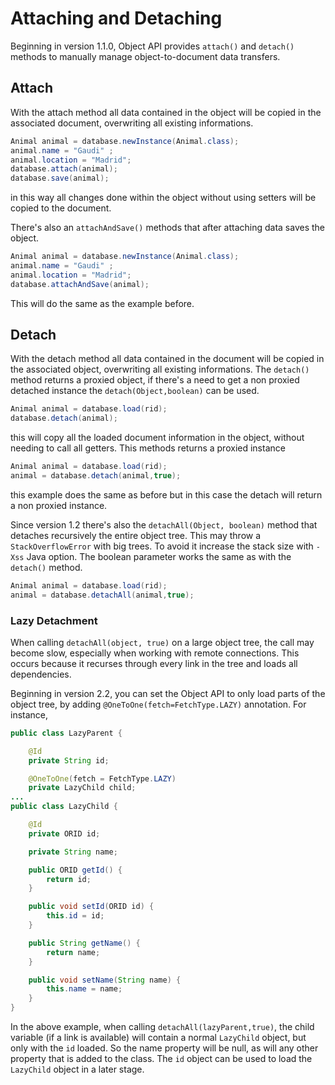 # Attaching and Detaching

Beginning in version 1.1.0, Object API provides `attach()` and `detach()` methods to manually manage object-to-document data transfers.

## Attach

With the attach method all data contained in the object will be copied in the associated document, overwriting all existing informations.

```java
Animal animal = database.newInstance(Animal.class);
animal.name = "Gaudi" ;
animal.location = "Madrid";
database.attach(animal);
database.save(animal);
```

in this way all changes done within the object without using setters will be copied to the document.

There's also an `attachAndSave()` methods that after attaching data saves the object.

```java
Animal animal = database.newInstance(Animal.class);
animal.name = "Gaudi" ;
animal.location = "Madrid";
database.attachAndSave(animal);
```

This will do the same as the example before.

## Detach

With the detach method all data contained in the document will be copied in the associated object, overwriting all existing informations. The `detach()` method returns a proxied object, if there's a need to get a non proxied detached instance the `detach(Object,boolean)` can be used.

```java
Animal animal = database.load(rid);
database.detach(animal);
```

this will copy all the loaded document information in the object, without needing to call all getters. This methods returns a proxied instance

```java
Animal animal = database.load(rid);
animal = database.detach(animal,true);
```

this example does the same as before but in this case the detach will return a non proxied instance.

Since version 1.2 there's also the `detachAll(Object, boolean)` method that detaches recursively the entire object tree. This may throw a `StackOverflowError` with big trees. To avoid it increase the stack size with `-Xss` Java option. The boolean parameter works the same as with the `detach()` method.

```java
Animal animal = database.load(rid);
animal = database.detachAll(animal,true);
```

### Lazy Detachment

When calling `detachAll(object, true)` on a large object tree, the call may become slow, especially when working with remote connections.  This occurs because it recurses through every link in the tree and loads all dependencies.

Beginning in version 2.2, you can set the Object API to only load parts of the object tree, by adding `@OneToOne(fetch=FetchType.LAZY)` annotation.  For instance,

```java
public class LazyParent {

    @Id
    private String id;

    @OneToOne(fetch = FetchType.LAZY)
    private LazyChild child;
...
public class LazyChild {

    @Id
    private ORID id;

    private String name;

    public ORID getId() {
        return id;
    }

    public void setId(ORID id) {
        this.id = id;
    }

    public String getName() {
        return name;
    }

    public void setName(String name) {
        this.name = name;
    }
}
```

In the above example, when calling `detachAll(lazyParent,true)`, the child variable (if a link is available) will contain a normal `LazyChild` object, but only with the `id` loaded. So the name property will be null, as will any other property that is added to the class. The `id` object can be used to load the `LazyChild` object in a later stage.


